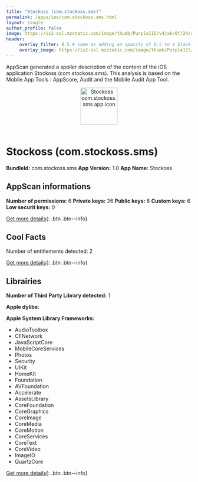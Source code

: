 ```yaml
---
title: "Stockoss (com.stockoss.sms)"
permalink: /apps/ios/com.stockoss.sms.html
layout: single
author_profile: false
image: https://is2-ssl.mzstatic.com/image/thumb/Purple115/v4/ab/0f/24/ab0f2451-d1c6-6422-5a5e-30e5492b7c00/NewIcon-1x_U007emarketing-0-6-0-85-220.png/512x512bb.jpg
header: 
     overlay_filter: 0.5 # same as adding an opacity of 0.5 to a black background
     overlay_image: https://is2-ssl.mzstatic.com/image/thumb/Purple115/v4/ab/0f/24/ab0f2451-d1c6-6422-5a5e-30e5492b7c00/NewIcon-1x_U007emarketing-0-6-0-85-220.png/512x512bb.jpg
---
```

AppScan generated a spoiler description of the content of the iOS application Stockoss (com.stockoss.sms). This analysis is based on the Mobile App Tools : AppScore, Audit and the Mobile Audit App Tool.

  
  
<div style="text-align: center;"><img src="https://is2-ssl.mzstatic.com/image/thumb/Purple115/v4/ab/0f/24/ab0f2451-d1c6-6422-5a5e-30e5492b7c00/NewIcon-1x_U007emarketing-0-6-0-85-220.png/512x512bb.jpg" width="100" height="100" alt="Stockoss com.stockoss.sms app icon"></div></br>
  
# Stockoss (com.stockoss.sms)

**BundleId:** com.stockoss.sms
**App Version:** 1.0
**App Name:** Stockoss


## AppScan informations 

**Number of permissions:** 6
**Private keys:** 26
**Public keys:** 6
**Custom keys:** 6
**Low securit keys:** 0
  
[Get more details](/pricing.html){: .btn .btn--info}

## Cool Facts

Number of entitlements detected: 2
  
[Get more details](/pricing.html){: .btn .btn--info}

## Librairies 
**Number of Third Party Library detected:** 1

**Apple dylibs:**


**Apple System Library Frameworks:**
- AudioToolbox
- CFNetwork
- JavaScriptCore
- MobileCoreServices
- Photos
- Security
- UIKit
- HomeKit
- Foundation
- AVFoundation
- Accelerate
- AssetsLibrary
- CoreFoundation
- CoreGraphics
- CoreImage
- CoreMedia
- CoreMotion
- CoreServices
- CoreText
- CoreVideo
- ImageIO
- QuartzCore


  
[Get more details](/pricing.html){: .btn .btn--info}

